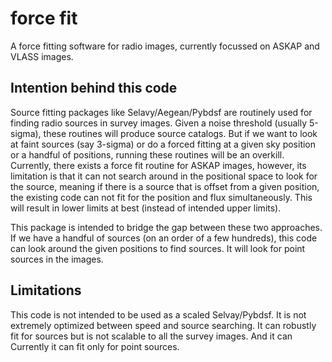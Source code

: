 # force fit
A force fitting software for radio images, currently focussed on 
ASKAP and VLASS images. 

## Intention behind this code
Source fitting packages like Selavy/Aegean/Pybdsf are routinely 
used for finding radio sources in survey images. Given a noise
threshold (usually 5-sigma), these routines will produce source
catalogs. But if we want to look at faint sources (say 3-sigma)
or do a forced fitting at a given sky position or a handful of 
positions, running these routines will be an overkill. Currently,
there exists a force fit routine for ASKAP images, however, its
limitation is that it can not search around in the positional 
space to look for the source, meaning if there is a source that is 
offset from a given position, the existing code can not fit for
the position and flux simultaneously. This will result in lower 
limits at best (instead of intended upper limits). 

This package is intended to bridge the gap between these two
approaches. If we have a handful of sources (on an order of 
a few hundreds), this code can look around the given positions
to find sources. It will look for point sources in the images.

## Limitations
This code is not intended to be used as a scaled Selvay/Pybdsf. It 
is not extremely optimized between speed and source searching.
It can robustly fit for sources but is not scalable to all the
survey images. And it can Currently it can fit only for point 
sources.

